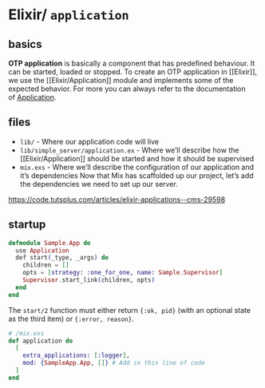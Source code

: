 # Elixir/ `application`

## basics

**OTP application** is basically a component that has predefined behaviour. It can be started, loaded or stopped. To create an OTP application in [[Elixir]], we use the [[Elixir/Application]] module and implements some of the expected behavior. For more you can always refer to the documentation of [Application](https://hexdocs.pm/elixir/Application.html).

## files

-   `lib/` - Where our application code will live
-   `lib/simple_server/application.ex` - Where we’ll describe how the [[Elixir/Application]] should be started and how it should be supervised
-   `mix.exs` - Where we’ll describe the configuration of our application and it’s dependencies Now that Mix has scaffolded up our project, let’s add the dependencies we need to set up our server.

https://code.tutsplus.com/articles/elixir-applications--cms-29598

## startup

```elixir
defmodule Sample.App do
  use Application
  def start(_type, _args) do
    children = []
    opts = [strategy: :one_for_one, name: Sample.Supervisor]
    Supervisor.start_link(children, opts)
  end
end
```

The `start/2` function must either return `{:ok, pid}` (with an optional state as the third item) or `{:error, reason}`.

```elixir
# /mix.exs
def application do
  [
    extra_applications: [:logger],
    mod: {SampleApp.App, []} # Add in this line of code
  ]
end
```
